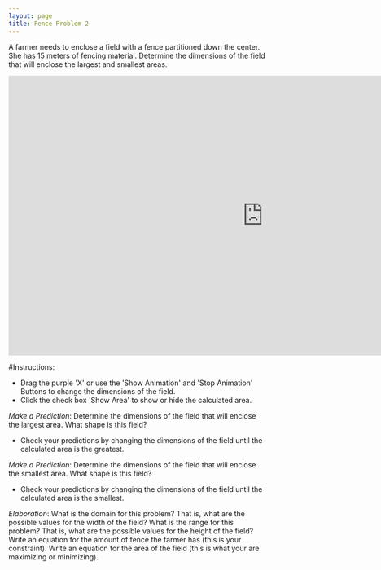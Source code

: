 ```yaml
---
layout: page
title: Fence Problem 2
---
```

A farmer needs to enclose a field with a fence partitioned down the center. She has 15 meters of fencing material. Determine the dimensions of the field that will enclose the largest and smallest areas.

<iframe scrolling="no" src="https://tube.geogebra.org/material/iframe/id/107356/width/1000/height/550/border/888888/rc/false/ai/false/sdz/false/smb/false/stb/false/stbh/true/ld/false/sri/true/at/preferhtml5" width="1000px" height="550px" style="border:0px;"> </iframe>


#Instructions:
* Drag the purple 'X' or use the 'Show Animation' and 'Stop Animation' Buttons to change the dimensions of the field.
* Click the check box 'Show Area' to show or hide the calculated area.

 _Make a Prediction_: Determine the dimensions of the field that will enclose the largest area. What shape is this field?

* Check your predictions by changing the dimensions of the field until the calculated area is the greatest.

 _Make a Prediction_: Determine the dimensions of the field that will enclose the smallest area. What shape is this field?

* Check your predictions by changing the dimensions of the field until the calculated area is the smallest.

 _Elaboration_:
What is the domain for this problem? That is, what are the possible values for the width of the field?
What is the range for this problem? That is, what are the possible values for the height of the field?
Write an equation for the amount of fence the farmer has (this is your constraint).
Write an equation for the area of the field (this is what your are maximizing or minimizing).